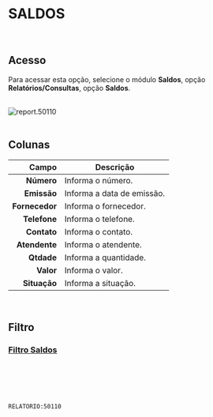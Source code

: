 # SALDOS
<br>

## Acesso
Para acessar esta opção, selecione o módulo **Saldos**, opção **Relatórios/Consultas**, opção **Saldos**.
<br>
<br>

![report.50110](https://raw.githubusercontent.com/netforcews/docs-siscom/master/relatorios/imagens/report.50110.png)
<br>
<br>

## Colunas
Campo | Descrição
--:|---
**Número** | Informa o número.
**Emissão** | Informa a data de emissão.
**Fornecedor** | Informa o fornecedor.
**Telefone** | Informa o telefone.
**Contato** | Informa o contato.
**Atendente** | Informa o atendente.
**Qtdade** | Informa a quantidade.
**Valor** | Informa o valor.
**Situação** | Informa a situação.
<br>

## Filtro
### [Filtro Saldos](/geral/rep-filtro-saldos.md)
<br>
<br>
<br>
<br>

```RELATORIO:50110```
